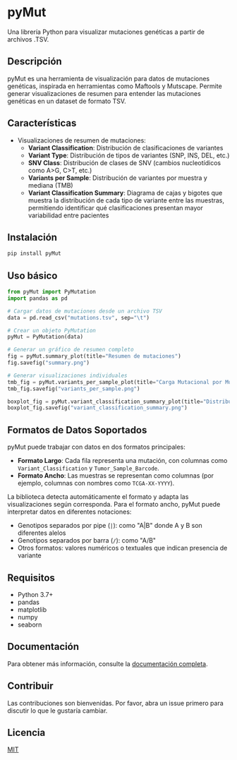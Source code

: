 # pyMut

Una librería Python para visualizar mutaciones genéticas a partir de archivos .TSV.

## Descripción

pyMut es una herramienta de visualización para datos de mutaciones genéticas, inspirada en herramientas como Maftools y Mutscape. Permite generar visualizaciones de resumen para entender las mutaciones genéticas en un dataset de formato TSV.

## Características

- Visualizaciones de resumen de mutaciones:
  - **Variant Classification**: Distribución de clasificaciones de variantes
  - **Variant Type**: Distribución de tipos de variantes (SNP, INS, DEL, etc.)
  - **SNV Class**: Distribución de clases de SNV (cambios nucleotídicos como A>G, C>T, etc.)
  - **Variants per Sample**: Distribución de variantes por muestra y mediana (TMB)
  - **Variant Classification Summary**: Diagrama de cajas y bigotes que muestra la distribución de cada tipo de variante entre las muestras, permitiendo identificar qué clasificaciones presentan mayor variabilidad entre pacientes

## Instalación

```bash
pip install pyMut
```

## Uso básico

```python
from pyMut import PyMutation
import pandas as pd

# Cargar datos de mutaciones desde un archivo TSV
data = pd.read_csv("mutations.tsv", sep="\t")

# Crear un objeto PyMutation
pyMut = PyMutation(data)

# Generar un gráfico de resumen completo
fig = pyMut.summary_plot(title="Resumen de mutaciones")
fig.savefig("summary.png")

# Generar visualizaciones individuales
tmb_fig = pyMut.variants_per_sample_plot(title="Carga Mutacional por Muestra")
tmb_fig.savefig("variants_per_sample.png")

boxplot_fig = pyMut.variant_classification_summary_plot(title="Distribución de Variantes por Muestra")
boxplot_fig.savefig("variant_classification_summary.png")
```

## Formatos de Datos Soportados

pyMut puede trabajar con datos en dos formatos principales:

- **Formato Largo**: Cada fila representa una mutación, con columnas como `Variant_Classification` y `Tumor_Sample_Barcode`.
- **Formato Ancho**: Las muestras se representan como columnas (por ejemplo, columnas con nombres como `TCGA-XX-YYYY`).

La biblioteca detecta automáticamente el formato y adapta las visualizaciones según corresponda. Para el formato ancho, pyMut puede interpretar datos en diferentes notaciones:
- Genotipos separados por pipe (`|`): como "A|B" donde A y B son diferentes alelos
- Genotipos separados por barra (`/`): como "A/B"
- Otros formatos: valores numéricos o textuales que indican presencia de variante

## Requisitos

- Python 3.7+
- pandas
- matplotlib
- numpy
- seaborn

## Documentación

Para obtener más información, consulte la [documentación completa](https://pymut.readthedocs.io/).

## Contribuir

Las contribuciones son bienvenidas. Por favor, abra un issue primero para discutir lo que le gustaría cambiar.

## Licencia

[MIT](LICENSE)